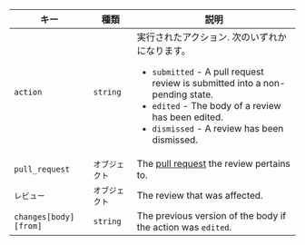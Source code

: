 | キー                    | 種類       | 説明                                                                |
| --------------------- | -------- | ----------------------------------------------------------------- |
| `action`              | `string` | 実行されたアクション. 次のいずれかになります。<ul><li>`submitted` - A pull request review is submitted into a non-pending state.</li><li>`edited` - The body of a review has been edited.</li><li>`dismissed` - A review has been dismissed.</li></ul>                 |
| `pull_request`        | `オブジェクト` | The [pull request](/rest/reference/pulls) the review pertains to. |
| `レビュー`                | `オブジェクト` | The review that was affected.                                     |
| `changes[body][from]` | `string` | The previous version of the body if the action was `edited`.      |
